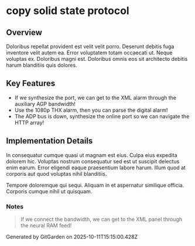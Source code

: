 # copy solid state protocol

## Overview
Doloribus repellat provident est velit velit porro. Deserunt debitis fuga inventore velit autem ea. Error voluptatem totam occaecati ut. Neque voluptas ex. Doloribus magni est. Doloribus omnis eos sit architecto debitis harum blanditiis quis dolores.

## Key Features
- If we synthesize the port, we can get to the XML alarm through the auxiliary AGP bandwidth!
- Use the 1080p THX alarm, then you can parse the digital alarm!
- The ADP bus is down, synthesize the online port so we can navigate the HTTP array!

## Implementation Details
In consequatur cumque quasi ut magnam est eius. Culpa eius expedita dolorem hic. Voluptas nostrum consequatur sed est ut suscipit delectus enim earum. Error eligendi eaque praesentium labore harum. Illum quod at corporis aut quod voluptas nihil blanditiis.
 Tempore doloremque qui sequi. Aliquam in et aspernatur similique officia. Corporis cumque nihil ut quisquam.

### Notes
> If we connect the bandwidth, we can get to the XML panel through the neural RAM feed!

Generated by GitGarden on 2025-10-11T15:15:00.428Z